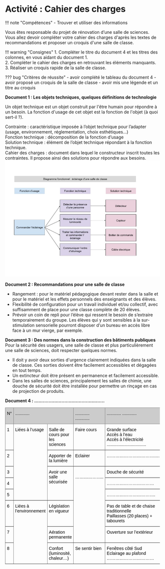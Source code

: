 # Activité : Cahier des charges

!!! note "Compétences"
    - Trouver et utiliser des informations


Vous êtes responsable du projet de rénovation d’une salle de sciences. Vous allez devoir compléter votre cahier des charges d'après les textes de recommandations et proposer un croquis d'une salle de classe.

!!! warning "Consignes"
    1. Compléter le titre du document 4 et les titres des colonnes, en vous aidant du document 1.  
    2. Compléter le cahier des charges en retrouvant les éléments manquants.  
    3. Réaliser un croquis rapide de la salle de classe.

??? bug "Critères de réussite"
    - avoir complété le tableau du document 4
    - avoir proposé un croquis de la salle de classe
    - avoir mis une légende et un titre au croquis

**Document 1 : Les objets techniques, quelques définitions de technologie**

Un objet technique est un objet construit par l'être humain pour répondre à un besoin. 
La fonction d'usage de cet objet est la fonction de l'objet (à quoi sert-il ?).

Contrainte : caractéristique imposée à l’objet technique pour l’adapter (usage, environnement, réglementation, choix esthétiques…)  
Fonction technique : décomposition de la fonction d’usage  
Solution technique : élément de l’objet technique répondant à la fonction technique.  
Cahier des charges : document dans lequel le constructeur inscrit toutes les contraintes. Il propose ainsi des solutions pour répondre aux besoins.
![](<Pictures/Diagramme fonctionnel T1.1.jpg>)


**Document 2 : Recommandations pour une salle de classe**  
- Rangement : pour le matériel pédagogique devant
rester dans la salle et pour le matériel et les effets
personnels des enseignants et des élèves.  
- Flexibilité de configuration pour un travail individuel et/ou collectif, avec suffisamment de place pour une classe complète de 20 élèves.  
- Prévoir un coin de repli pour l’élève qui ressent le besoin de s’extraire temporairement du groupe. Les élèves qui y sont sensibles à la sur-stimulation sensorielle pourront disposer d’un bureau en accès libre face à un mur vierge, par exemple.

**Document 3 : Des normes dans la construction des bâtiments publiques**  
Pour la sécurité des usagers, une salle de classe et plus particulièrement une salle de sciences, doit respecter quelques normes.

- Il doit y avoir deux sorties d'urgence clairement indiquées dans la salle de classe. Ces sorties doivent être facilement accessibles et dégagées en tout temps.
- Un extincteur doit être présent en permanence et facilement accessible.
- Dans les salles de sciences, principalement les salles de chimie, une douche de sécurité doit être installée pour permettre un rinçage en cas de projection de produits.

**Document 4 : .................................................**

<style type="text/css">
.tg  {border-collapse:collapse;border-spacing:0;}
.tg td{border-color:black;border-style:solid;border-width:1px;font-family:Arial, sans-serif;font-size:14px;
  overflow:hidden;padding:10px 5px;word-break:normal;}
.tg th{border-color:black;border-style:solid;border-width:1px;font-family:Arial, sans-serif;font-size:14px;
  font-weight:normal;overflow:hidden;padding:10px 5px;word-break:normal;}
.tg .tg-7lf8{background-color:#CCC;border-color:inherit;text-align:left;vertical-align:top}
.tg .tg-0pky{border-color:inherit;text-align:left;vertical-align:top}
</style>
<table class="tg">
<thead>
  <tr>
    <th class="tg-7lf8"><span style="font-weight:400;font-style:normal;text-decoration:none;color:#000;background-color:transparent">N°</span></th>
    <th class="tg-7lf8" colspan="2"><span style="font-weight:400;font-style:normal;text-decoration:none;color:#000;background-color:transparent">............</span></th>
    <th class="tg-7lf8"><span style="font-weight:400;font-style:normal;text-decoration:none;color:#000;background-color:transparent">............ ............</span></th>
    <th class="tg-7lf8"><span style="font-weight:400;font-style:normal;text-decoration:none;color:#000;background-color:transparent">............ ............</span></th>
  </tr>
</thead>
<tbody>
  <tr>
    <td class="tg-0pky"><span style="font-weight:400;font-style:normal;text-decoration:none;color:#000;background-color:transparent">1</span></td>
    <td class="tg-0pky" rowspan="5"><span style="font-weight:400;font-style:normal;text-decoration:none;color:#000;background-color:transparent">Liées à l’usage</span></td>
    <td class="tg-0pky"><span style="font-weight:400;font-style:normal;text-decoration:none;color:#000;background-color:transparent">Salle de cours pour les sciences</span></td>
    <td class="tg-0pky"><span style="font-weight:400;font-style:normal;text-decoration:none;color:#000;background-color:transparent">Faire cours</span></td>
    <td class="tg-0pky"><span style="font-weight:400;font-style:normal;text-decoration:none;color:#000;background-color:transparent">Grande surface </span><br><span style="font-weight:400;font-style:normal;text-decoration:none;color:#000;background-color:transparent">Accès à l’eau</span><br><span style="font-weight:400;font-style:normal;text-decoration:none;color:#000;background-color:transparent">Accès à l’électricité</span><br><span style="font-weight:400;font-style:normal;text-decoration:none;color:#000;background-color:transparent">.................................</span></td>
  </tr>
  <tr>
    <td class="tg-0pky"><span style="font-weight:400;font-style:normal;text-decoration:none;color:#000;background-color:transparent">2</span></td>
    <td class="tg-0pky"><span style="font-weight:400;font-style:normal;text-decoration:none;color:#000;background-color:transparent">Apporter de la lumière</span></td>
    <td class="tg-0pky"><span style="font-weight:400;font-style:normal;text-decoration:none;color:#000;background-color:transparent">Eclairer</span></td>
    <td class="tg-0pky"><span style="font-weight:400;font-style:normal;text-decoration:none;color:#000;background-color:transparent">……………………………….</span></td>
  </tr>
  <tr>
    <td class="tg-0pky"><span style="font-weight:400;font-style:normal;text-decoration:none;color:#000;background-color:transparent">3</span></td>
    <td class="tg-0pky" rowspan="3"><span style="font-weight:400;font-style:normal;text-decoration:none;color:#000;background-color:transparent">Avoir une salle sécurisée</span><br></td>
    <td class="tg-0pky" rowspan="5"><br><span style="font-weight:400;font-style:normal;text-decoration:none;color:#000;background-color:transparent">………………..</span></td>
    <td class="tg-0pky"><span style="font-weight:400;font-style:normal;text-decoration:none;color:#000;background-color:transparent">Douche de sécurité</span><br></td>
  </tr>
  <tr>
    <td class="tg-0pky"><span style="font-weight:400;font-style:normal;text-decoration:none;color:#000;background-color:transparent">4</span></td>
    <td class="tg-0pky"><span style="font-weight:400;font-style:normal;text-decoration:none">……………………………</span></td>
  </tr>
  <tr>
    <td class="tg-0pky"><span style="font-weight:400;font-style:normal;text-decoration:none;color:#000;background-color:transparent">5</span></td>
    <td class="tg-0pky"><span style="font-weight:400;font-style:normal;text-decoration:none;color:#000;background-color:transparent">…………………………….</span></td>
  </tr>
  <tr>
    <td class="tg-0pky"><span style="font-weight:400;font-style:normal;text-decoration:none;color:#000;background-color:transparent">6</span></td>
    <td class="tg-0pky" rowspan="3"><span style="font-weight:400;font-style:normal;text-decoration:none;color:#000;background-color:transparent">Liées à l’environnement</span></td>
    <td class="tg-0pky"><span style="font-weight:400;font-style:normal;text-decoration:none;color:#000;background-color:transparent">Législation en vigueur</span></td>
    <td class="tg-0pky"><span style="font-weight:400;font-style:normal;text-decoration:none;color:#000;background-color:transparent">Pas de table et de chaise traditionnelle</span><br><span style="font-weight:400;font-style:normal;text-decoration:none;color:#000;background-color:transparent">Paillasses (20 places) + tabourets</span></td>
  </tr>
  <tr>
    <td class="tg-0pky"><span style="font-weight:400;font-style:normal;text-decoration:none;color:#000;background-color:transparent">7</span></td>
    <td class="tg-0pky"><span style="font-weight:400;font-style:normal;text-decoration:none;color:#000;background-color:transparent">Aération permanente</span></td>
    <td class="tg-0pky"><span style="font-weight:400;font-style:normal;text-decoration:none;color:#000;background-color:transparent">Ouverture sur l’extérieur</span></td>
  </tr>
  <tr>
    <td class="tg-0pky"><span style="font-weight:400;font-style:normal;text-decoration:none;color:#000;background-color:transparent">8</span></td>
    <td class="tg-0pky"><span style="font-weight:400;font-style:normal;text-decoration:none;color:#000;background-color:transparent">Confort (luminosité, chaleur…)</span></td>
    <td class="tg-0pky"><span style="font-weight:400;font-style:normal;text-decoration:none;color:#000;background-color:transparent">Se sentir bien</span></td>
    <td class="tg-0pky"><span style="font-weight:400;font-style:normal;text-decoration:none;color:#000;background-color:transparent">Fenêtres côté Sud</span><br><span style="font-weight:400;font-style:normal;text-decoration:none;color:#000;background-color:transparent">Eclairage au plafond</span><br><span style="font-weight:400;font-style:normal;text-decoration:none;color:#000;background-color:transparent">……………………………</span></td>
  </tr>
</tbody>
</table>





<div style="page-break-after: always;"></div>
